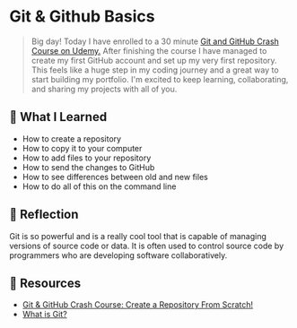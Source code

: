 # Git & Github Basics
> Big day! Today I have enrolled to a 30 minute [Git and GitHub Crash Course on Udemy.](https://www.udemy.com/share/101wMU3@a9yvTlgKB8BLlU0fWyNxbXNWKkDfp1dXFJv_mFiYZborwl6IBkAY7gYh3HFU_yHGpQ==/)
> After finishing the course I have managed to create my first GitHub account and set up my very first repository.
> This feels like a huge step in my coding journey and a great way to start building my portfolio.
> I'm excited to keep learning, collaborating, and sharing my projects with all of you.


## 📘 What I Learned
- How to create a repository
- How to copy it to your computer
- How to add files to your repository
- How to send the changes to GitHub
- How to see differences between old and new files
- How to do all of this on the command line

## 💬 Reflection
Git is so powerful and is a really cool tool that is capable of managing versions of source code or data. It is often used to control source code by programmers who are developing software collaboratively.

## 🔗 Resources
- [Git & GitHub Crash Course: Create a Repository From Scratch!](https://www.udemy.com/share/101wMU3@a9yvTlgKB8BLlU0fWyNxbXNWKkDfp1dXFJv_mFiYZborwl6IBkAY7gYh3HFU_yHGpQ==/)
- [What is Git?](https://git-scm.com/video/what-is-git)
